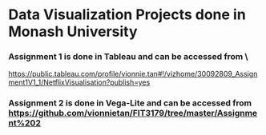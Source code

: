 # Data Visualization Projects done in Monash University
### Assignment 1 is done in Tableau and can be accessed from \
https://public.tableau.com/profile/vionnie.tan#!/vizhome/30092809_Assignment1V1_1/NetflixVisualisation?publish=yes

### Assignment 2 is done in Vega-Lite and can be accessed from https://github.com/vionnietan/FIT3179/tree/master/Assignment%202
